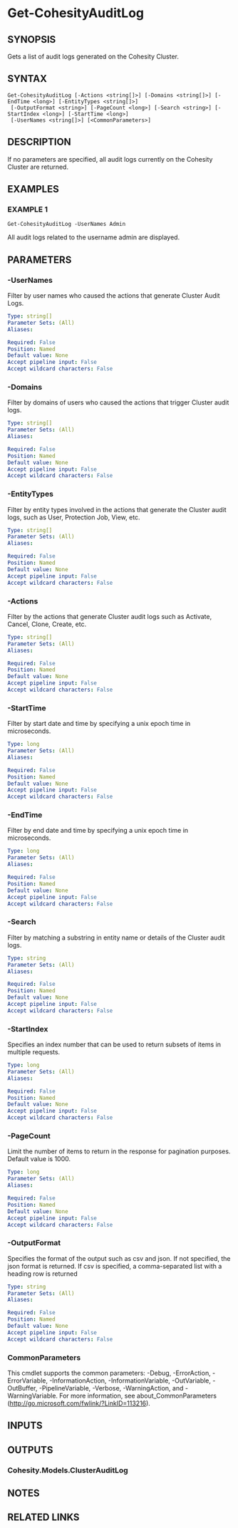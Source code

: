# Get-CohesityAuditLog

## SYNOPSIS
Gets a list of audit logs generated on the Cohesity Cluster.

## SYNTAX

```
Get-CohesityAuditLog [-Actions <string[]>] [-Domains <string[]>] [-EndTime <long>] [-EntityTypes <string[]>]
 [-OutputFormat <string>] [-PageCount <long>] [-Search <string>] [-StartIndex <long>] [-StartTime <long>]
 [-UserNames <string[]>] [<CommonParameters>]
```

## DESCRIPTION
If no parameters are specified, all audit logs currently on the Cohesity Cluster are returned.

## EXAMPLES

### EXAMPLE 1
```
Get-CohesityAuditLog -UserNames Admin
```

All audit logs related to the username admin are displayed.

## PARAMETERS

### -UserNames
Filter by user names who caused the actions that generate Cluster Audit Logs.

```yaml
Type: string[]
Parameter Sets: (All)
Aliases:

Required: False
Position: Named
Default value: None
Accept pipeline input: False
Accept wildcard characters: False
```

### -Domains
Filter by domains of users who caused the actions that trigger Cluster audit logs.

```yaml
Type: string[]
Parameter Sets: (All)
Aliases:

Required: False
Position: Named
Default value: None
Accept pipeline input: False
Accept wildcard characters: False
```

### -EntityTypes
Filter by entity types involved in the actions that generate the Cluster audit logs, such as User, Protection Job, View, etc.

```yaml
Type: string[]
Parameter Sets: (All)
Aliases:

Required: False
Position: Named
Default value: None
Accept pipeline input: False
Accept wildcard characters: False
```

### -Actions
Filter by the actions that generate Cluster audit logs such as Activate, Cancel, Clone, Create, etc.

```yaml
Type: string[]
Parameter Sets: (All)
Aliases:

Required: False
Position: Named
Default value: None
Accept pipeline input: False
Accept wildcard characters: False
```

### -StartTime
Filter by start date and time by specifying a unix epoch time in microseconds.

```yaml
Type: long
Parameter Sets: (All)
Aliases:

Required: False
Position: Named
Default value: None
Accept pipeline input: False
Accept wildcard characters: False
```

### -EndTime
Filter by end date and time by specifying a unix epoch time in microseconds.

```yaml
Type: long
Parameter Sets: (All)
Aliases:

Required: False
Position: Named
Default value: None
Accept pipeline input: False
Accept wildcard characters: False
```

### -Search
Filter by matching a substring in entity name or details of the Cluster audit logs.

```yaml
Type: string
Parameter Sets: (All)
Aliases:

Required: False
Position: Named
Default value: None
Accept pipeline input: False
Accept wildcard characters: False
```

### -StartIndex
Specifies an index number that can be used to return subsets of items in multiple requests.

```yaml
Type: long
Parameter Sets: (All)
Aliases:

Required: False
Position: Named
Default value: None
Accept pipeline input: False
Accept wildcard characters: False
```

### -PageCount
Limit the number of items to return in the response for pagination purposes.
Default value is 1000.

```yaml
Type: long
Parameter Sets: (All)
Aliases:

Required: False
Position: Named
Default value: None
Accept pipeline input: False
Accept wildcard characters: False
```

### -OutputFormat
Specifies the format of the output such as csv and json.
If not specified, the json format is returned.
If csv is specified, a comma-separated list with a heading row is returned

```yaml
Type: string
Parameter Sets: (All)
Aliases:

Required: False
Position: Named
Default value: None
Accept pipeline input: False
Accept wildcard characters: False
```

### CommonParameters
This cmdlet supports the common parameters: -Debug, -ErrorAction, -ErrorVariable, -InformationAction, -InformationVariable, -OutVariable, -OutBuffer, -PipelineVariable, -Verbose, -WarningAction, and -WarningVariable.
For more information, see about_CommonParameters (http://go.microsoft.com/fwlink/?LinkID=113216).

## INPUTS

## OUTPUTS

### Cohesity.Models.ClusterAuditLog
## NOTES

## RELATED LINKS
